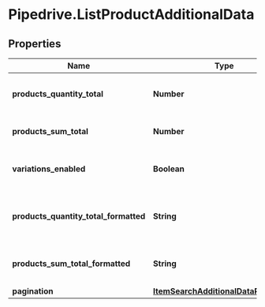 # Pipedrive.ListProductAdditionalData

## Properties

Name | Type | Description | Notes
------------ | ------------- | ------------- | -------------
**products_quantity_total** | **Number** | The total quantity of the products | [optional] 
**products_sum_total** | **Number** | The total sum of the products | [optional] 
**variations_enabled** | **Boolean** | Whether variations is enabled or not | [optional] 
**products_quantity_total_formatted** | **String** | The total formatted quantity of the products | [optional] 
**products_sum_total_formatted** | **String** | The total formatted sum of the products | [optional] 
**pagination** | [**ItemSearchAdditionalDataPagination**](ItemSearchAdditionalDataPagination.md) |  | [optional] 


